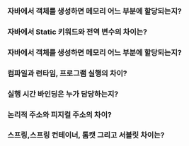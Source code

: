 ### 자바에서 객체를 생성하면 메모리 어느 부분에 할당되는지?
### 자바에서 Static 키워드와 전역 변수의 차이는?
### 자바에서 객체를 생성하면 메모리 어느 부분에 할당되는지?
### 컴파일과 런타임, 프로그램 실행의 차이?
### 실행 시간 바인딩은 누가 담당하는지?
### 논리적 주소와 피지컬 주소의 차이?
### 스프링,스프링 컨테이너, 톰캣 그리고 서블릿 차이는? 
